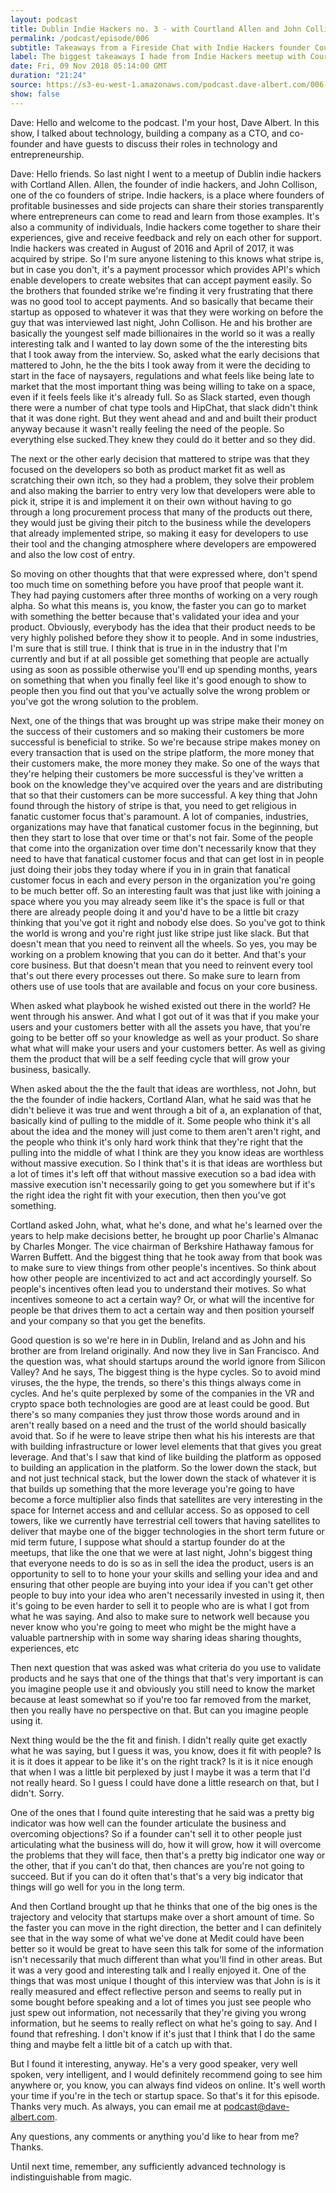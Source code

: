 ```yaml
---
layout: podcast
title: Dublin Indie Hackers no. 3 - with Courtland Allen and John Collison @ Stripe
permalink: /podcast/episode/006
subtitle: Takeaways from a Fireside Chat with Indie Hackers founder Courtland Allen and Stripe co-founder John Collison
label: The biggest takeaways I hade from Indie Hackers meetup with Courtland Allen and Stripe co-founder John Collison.
date: Fri, 09 Nov 2018 05:14:00 GMT
duration: "21:24"
source: https://s3-eu-west-1.amazonaws.com/podcast.dave-albert.com/006-Dave-Albert-Show.mp3
show: false
---
```


Dave: Hello and welcome to the podcast. I'm your host, Dave Albert. In this show, I talked about technology, building a company as a CTO, and co-founder and have guests to discuss their roles in technology and entrepreneurship.


Dave: Hello friends. So last night I went to a meetup of Dublin indie hackers with Cortland Allen. Allen, the founder of indie hackers, and John Collison, one of the co founders of stripe. Indie hackers, is a place where founders of profitable businesses and side projects can share their stories transparently where entrepreneurs can come to read and learn from those examples. It's also a community of individuals, Indie hackers come together to share their experiences, give and receive feedback and rely on each other for support. Indie hackers was created in August of 2016 and April of 2017, it was acquired by stripe. So I'm sure anyone listening to this knows what stripe is, but in case you don't, it's a payment processor which provides API's which enable developers to create websites that can accept payment easily. So the brothers that founded strike we're finding it very frustrating that there was no good tool to accept payments. And so basically that became their startup as opposed to whatever it was that they were working on before the guy that was interviewed last night, John Collison. He and his brother are basically the youngest self made billionaires in the world so it was a really interesting talk and I wanted to lay down some of the the interesting bits that I took away from the interview. So, asked what the early decisions that mattered to John, he the the bits I took away from it were the deciding to start in the face of naysayers, regulations and what feels like being late to market that the most important thing was being willing to take on a space, even if it feels feels like it's already full. So as Slack started, even though there were a number of chat type tools and HipChat, that slack didn't think that it was done right. But they went ahead and and and built their product anyway because it wasn't really feeling the need of the people. So everything else sucked.They knew they could do it better and so they did.

The next or the other early decision that mattered to stripe was that they focused on the developers so both as product market fit as well as scratching their own itch, so they had a problem, they solve their problem and also making the barrier to entry very low that developers were able to pick it, stripe it is and implement it on their own without having to go through a long procurement process that many of the products out there, they would just be giving their pitch to the business while the developers that already implemented stripe, so making it easy for developers to use their tool and the changing atmosphere where developers are empowered and also the low cost of entry.

So moving on other thoughts that that were expressed where, don't spend too much time on something before you have proof that people want it. They had paying customers after three months of working on a very rough alpha. So what this means is, you know, the faster you can go to market with something the better because that's validated your idea and your product. Obviously, everybody has the idea that their product needs to be very highly polished before they show it to people. And in some industries, I'm sure that is still true. I think that is true in in the industry that I'm currently and but if at all possible get something that people are actually using as soon as possible otherwise you'll end up spending months, years on something that when you finally feel like it's good enough to show to people then you find out that you've actually solve the wrong problem or you've got the wrong solution to the problem.

Next, one of the things that was brought up was stripe make their money on the success of their customers and so making their customers be more successful is beneficial to strike. So we're because stripe makes money on every transaction that is used on the stripe platform, the more money that their customers make, the more money they make. So one of the ways that they're helping their customers be more successful is they've written a book on the knowledge they've acquired over the years and are distributing that so that their customers can be more successful. A key thing that John found through the history of stripe is that, you need to get religious in fanatic customer focus that's paramount. A lot of companies, industries, organizations may have that fanatical customer focus in the beginning, but then they start to lose that over time or that's not fair. Some of the people that come into the organization over time don't necessarily know that they need to have that fanatical customer focus and that can get lost in in people just doing their jobs they today where if you in in grain that fanatical customer focus in each and every person in the organization you're going to be much better off. So an interesting fault was that
just like with joining a space where you you may already seem like it's the space is full or that there are already people doing it and you'd have to be a little bit crazy thinking that you've got it right and nobody else does. So you've got to think the world is wrong and you're right just like stripe just like slack. But that doesn't mean that you need to reinvent all the wheels. So yes, you may be working on a problem knowing that you can do it better. And that's your core business. But that doesn't mean that you need to reinvent every tool that's out there every processes out there. So make sure to learn from others use of use tools that are available and focus on your core business.

When asked what playbook he wished existed out there in the world? He went through his answer. And what I got out of it was that if you make your users and your customers better with all the assets you have, that you're going to be better off so your knowledge as well as your product. So share what what will make your users and your customers better.
As well as giving them the product that will be a self feeding cycle that will grow your business, basically.

When asked about the the the fault that ideas are worthless, not John, but the the founder of indie hackers, Cortland Alan, what he said was that he didn't believe it was true and went through a bit of a, an explanation of that, basically kind of pulling to the middle of it. Some people who think it's all about the idea and the money will just come to them aren't aren't right, and the people who think it's only hard work think that they're right that the pulling into the middle of what I think are they you know ideas are worthless without massive execution. So I think that's it is that ideas are worthless but a lot of times it's left off that without massive execution so a bad idea with massive execution isn't necessarily going to get you somewhere but if it's the right idea the right fit with your execution, then then you've got something.

Cortland asked John, what, what he's done, and what he's learned over the years to help make decisions better, he brought up poor Charlie's Almanac by Charles Monger. The vice chairman of Berkshire Hathaway famous for Warren Buffett. And the biggest thing that he took away from that book was to make sure to view things from other people's incentives. So think about how other people are incentivized to act and act accordingly yourself. So people's incentives often lead you to understand their motives. So what incentives someone to act a certain way? Or, or what will the incentive for people be that drives them to act a certain way and then position yourself and your company so that you get the benefits.

Good question is so we're here in in Dublin, Ireland and as John and his brother are from Ireland originally. And now they live in San Francisco. And the question was, what should startups around the world ignore from Silicon Valley? And he says, The biggest thing is the hype cycles. So to avoid mind viruses, the the hype, the trends, so there's this things always come in cycles. And he's quite perplexed by some of the companies in the VR and crypto space both technologies are good are at least could be good. But there's so many companies they just throw those words around and in aren't really based on a need and the trust of the world should basically avoid that. So if he were to leave stripe then what his his interests are that with building infrastructure or lower level elements that that gives you great leverage. And that's I saw that kind of like building the platform as opposed to building an application in the platform. So the lower down the stack, but and not just technical stack, but the lower down the stack of whatever it is that builds up something that the more leverage you're going to have become a force multiplier also finds that satellites are very interesting in the space for Internet access and and cellular access. So as opposed to cell towers, like we currently have terrestrial cell towers that having satellites to deliver that maybe one of the bigger technologies in the short term future or mid term future, I suppose what should a startup founder do at the meetups, that like the one that we were at last night, John's biggest thing that everyone needs to do is so as in sell the idea the product, users is an opportunity to sell to to hone your your skills and selling your idea and and ensuring that other people are buying into your idea if you can't get other people to buy into your idea who aren't necessarily invested in using it, then it's going to be even harder to sell it to people who are is what I got from what he was saying. And also to make sure to network well because you never know who you're going to meet who might be the might have a valuable partnership with in some way sharing ideas sharing thoughts, experiences, etc

Then next question that was asked was what criteria do you use to validate products and he says that one of the things that that's very important is can you imagine people use it and obviously you still need to know the market because at least somewhat so if you're too far removed from the market, then you really have no perspective on that. But can you imagine people using it.

Next thing would be the the fit and finish. I didn't really quite get exactly what he was saying, but I guess it was, you know, does it fit with people? Is it is it does it appear to be like it's on the right track? Is it is it nice enough that when I was a little bit perplexed by just I maybe it was a term that I'd not really heard. So I guess I could have done a little research on that, but I didn't. Sorry.

One of the ones that I found quite interesting that he said was a pretty big indicator was how well can the founder articulate the business and overcoming objections? So if a founder can't sell it to other people just articulating what the business will do, how it will grow, how it will overcome the problems that they will face, then that's a pretty big indicator one way or the other, that if you can't do that, then chances are you're not going to succeed. But if you can do it often that's that's a very big indicator that things will go well for you in the long term.

And then Cortland brought up that he thinks that one of the big ones is the trajectory and velocity that startups make over a short amount of time. So the faster you can move in the right direction, the better and I can definitely see that in the way some of what we've done at Medit could have been better so it would be great to have seen this talk for some of the information isn't necessarily that much different than what you'll find in other areas. But it was a very good and interesting talk and I really enjoyed it. One of the things that was most unique I thought of this interview was that John is is it really measured and effect reflective person and seems to really put in some bought before speaking and a lot of times you just see people who just spew out information, not necessarily that they're giving you wrong information, but he seems to really reflect on what he's going to say. And I found that refreshing. I don't know if it's just that I think that I do the same thing and maybe felt a little bit of a catch up with that.

But I found it interesting, anyway. He's a very good speaker, very well spoken, very intelligent, and I would definitely recommend going to see him anywhere or, you know, you can always find videos on online. It's well worth your time if you're in the tech or startup space. So that's it for this episode. Thanks very much. As always, you can email me at podcast@dave-albert.com.

Any questions, any comments or anything you'd like to hear from me? Thanks.

Until next time, remember, any sufficiently advanced technology is indistinguishable from magic.
